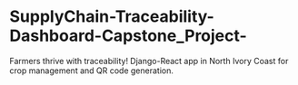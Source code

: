 # SupplyChain-Traceability-Dashboard-Capstone_Project-
Farmers thrive with traceability! Django-React app in North Ivory Coast for crop management and QR code generation.
